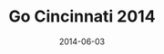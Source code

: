 ---
layout: media
category: media
title: "Go Cincinnati 2014"
date: 2014-06-03
description: "Go Cincinnati 2014"
tag: 
 - go-cincinnati
 - crossroads
 - crossroads-church
yt-embed-url: "//www.youtube.com/embed/3k9_Ha1oJ28"
video: "http://s3.amazonaws.com/crossroads-media/other-media/video/gocincinnatirecap2014.mp4"
video-poster: "http://s3.amazonaws.com/crossroads-media/images/gocincinnati2014_still.jpg"
---